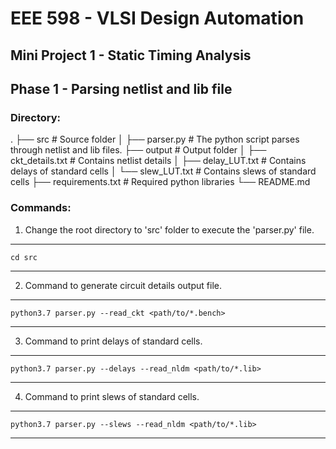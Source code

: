 # EEE 598 - VLSI Design Automation

## Mini Project 1 - Static Timing Analysis
## Phase 1 - Parsing netlist and lib file

### Directory:
.
├── src                     # Source folder
│   ├── parser.py           # The python script parses through netlist and lib files. 
├── output                  # Output folder
│   ├── ckt_details.txt     # Contains netlist details
│   ├── delay_LUT.txt       # Contains delays of standard cells
│   └── slew_LUT.txt        # Contains slews of standard cells
├── requirements.txt        # Required python libraries
└── README.md

### Commands:

1. Change the root directory to 'src' folder to execute the 'parser.py' file.
------------------------------------------------------------
    cd src
------------------------------------------------------------

2. Command to generate circuit details output file.
------------------------------------------------------------
    python3.7 parser.py --read_ckt <path/to/*.bench>
------------------------------------------------------------

3. Command to print delays of standard cells.
------------------------------------------------------------
    python3.7 parser.py --delays --read_nldm <path/to/*.lib>
------------------------------------------------------------

4. Command to print slews of standard cells.
------------------------------------------------------------
    python3.7 parser.py --slews --read_nldm <path/to/*.lib>
------------------------------------------------------------

